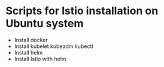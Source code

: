 # Scripts for Istio installation on Ubuntu system

* Install docker
* Install kubelet kubeadm kubectl
* Install helm
* Install Istio with helm

